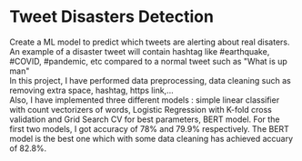 # Tweet Disasters Detection 

 Create a ML model to predict which tweets are alerting about real disaters. An example of a disaster tweet will contain hashtag like #earthquake, #COVID, #pandemic, etc compared to a normal tweet such as "What is up man"\
 In this project, I have performed data preprocessing, data cleaning such as removing extra space, hashtag, https link,...\
 Also, I have implemented three different models : simple linear classifier with count vectorizers of words, Logistic Regression with K-fold cross validation and Grid Search CV for best parameters, BERT model. 
 For the first two models, I got accuracy of 78% and 79.9% respectively. The BERT model is the best one which with some data cleaning has achieved accuary of 82.8%. 
